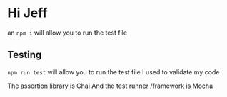 # Hi Jeff
an ```npm i``` will allow you to run the test file

## Testing
```npm run test``` will allow you to run the test file I used to validate my code

The assertion library is [Chai](http://chaijs.com/)
And the test runner /framework is [Mocha](https://mochajs.org/)
